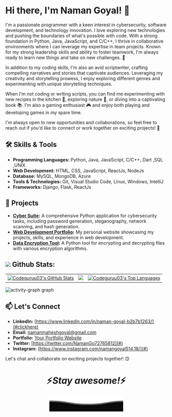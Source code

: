 <!--
**Codeguruu03/Codeguruu03** is a ✨ _special_ ✨ repository because its `README.md` (this file) appears on your GitHub profile.
-->

# Hi there, I'm Naman Goyal! 👋

I'm a passionate programmer with a keen interest in cybersecurity, software development, and technology innovation. I love exploring new technologies and pushing the boundaries of what's possible with code. With a strong foundation in Python, Java, JavaScript, and C/C++, I thrive in collaborative environments where I can leverage my expertise in team projects. Known for my strong leadership skills and ability to foster teamwork, I'm always ready to learn new things and take on new challenges. 🚀

In addition to my coding skills, I'm also an avid scriptwriter, crafting compelling narratives and stories that captivate audiences. Leveraging my creativity and storytelling prowess, I enjoy exploring different genres and experimenting with unique storytelling techniques.

When I'm not coding or writing scripts, you can find me experimenting with new recipes in the kitchen 🍳, exploring nature 🌳, or diving into a captivating book 📚. I'm also a gaming enthusiast 🎮 and enjoy both playing and developing games in my spare time.

I'm always open to new opportunities and collaborations, so feel free to reach out if you'd like to connect or work together on exciting projects! 💼

## 🛠️ Skills & Tools

- **Programming Languages:** Python, Java, JavaScript, C/C++, Dart ,SQL ,UNIX
- **Web Development:** HTML, CSS, JavaScript, ReactJs, NodeJs
- **Database:** MySQL, MongoDB, Azure
- **Tools & Technologies:** Git, Visual Studio Code, Linux, Windows, IntelliJ
- **Frameworks:** Django, Flask, ReactJs

## 🚀 Projects

- **[Cyber Suite](https://github.com/Codeguruu03/CyberSuite):** A comprehensive Python application for cybersecurity tasks, including password generation, steganography, network scanning, and hash generation.
- **[Web Development Portfolio](https://github.com/Codeguruu03/Portfolio):** My personal website showcasing my projects, skills, and experience in web development.
- **[Data Encryption Tool](https://github.com/Codeguruu03/Data-Encryption-Tool):** A Python tool for encrypting and decrypting files with various encryption algorithms.

## <img src="https://media.giphy.com/media/ZCN6F3FAkwsyOGU2RS/giphy.gif" width="40"> **Github Stats:** ️
<table>
 <tr>
    <td>
      <a href="https://github.com/Codeguruu03"><img alt="Codeguruu03's GitHub Stats" src="https://github-readme-stats.vercel.app/api?username=Codeguruu03&show_icons=true&count_private=true&theme=react&hide_border=true&bg_color=1d2a3a" /></a>
    </td>                        
    <td>
      <a href="https://github.com/Codeguruu03"><img src="https://github-readme-streak-stats.herokuapp.com/?user=Codeguruu03&stroke=ffffff&background=1d2a3a&ring=5BCDEC&fire=5BCDEC&currStreakNum=ffffff&currStreakLabel=5BCDEC&sideNums=ffffff&sideLabels=ffffff&dates=ffffff&hide_border=true" /></a>
    </td>
    <td>
      <a href="https://github.com/Codeguruu03"><img alt="Codeguruu03's Top Languages" src="https://github-readme-stats.vercel.app/api/top-langs/?username=Codeguruu03&langs_count=8&count_private=true&layout=compact&theme=react&hide_border=true&bg_color=1d2a3a"/></a>
    </td>
  </tr>
</table>

  <img src="https://github-readme-activity-graph.vercel.app/graph?username=Codeguruu03&radius=16&theme=github-dark&area=true&order=5" height="300" alt="activity-graph graph"  />



## 📫 Let's Connect

- **LinkedIn:** [https://www.linkedin.com/in/naman-goyal-b2b7b1263/](#clickhere)
- **Email:** namanmaheshgoyal@gmail.com
- **Portfolio:** [Your Portfolio Website](#)
- **Twitter:** [https://twitter.com/NamanGo72765812](#)
- **Instagram:** [https://www.instagram.com/namangoyal514.18/](#)

Let's chat and collaborate on exciting projects together! 😊

<h1 align='center'>⚡️<i>Stay awesome!</i>⚡️</h1>

<p align="center">
  <img src="Bottom.svg" alt="Github Stats" />
</p>
